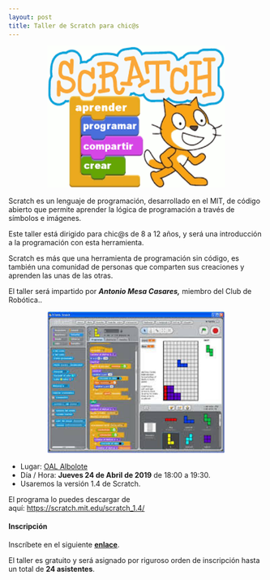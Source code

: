 ```yaml
---
layout: post
title: Taller de Scratch para chic@s
---
```


<p align="center" >
<img src="/images/scratch.png" width="350" height="280"/>


</p>

Scratch es un lenguaje de programación, desarrollado en el MIT, de código abierto que permite aprender la lógica de programación  a través de símbolos e imágenes.

Este taller está dirigido para chic@s de 8 a 12 años, y será una introducción a la programación con esta herramienta.


Scratch es más que una herramienta de programación sin código, es también una comunidad de personas que comparten sus creaciones y aprenden las unas de las otras.


El taller será impartido por ***Antonio Mesa Casares,*** miembro del Club de Robótica..

<p align="center" >
<img src="/images/scratch2.jpg" width="350" height="280"/>


</p>


* Lugar: [OAL Albolote](https://goo.gl/maps/apqiUdvcC9s)
* Día / Hora: **Jueves 24 de Abril de 2019** de 18:00 a 19:30.
* Usaremos la versión 1.4 de Scratch.


El programa lo puedes  descargar de aquí: https://scratch.mit.edu/scratch_1.4/

#### Inscripción ####
Inscríbete en el siguiente [**enlace**](https://forms.gle/w7dkVjVBh7R5aYBy7).

El taller es gratuito y será asignado por riguroso orden de inscripción hasta un total de **24 asistentes**.

